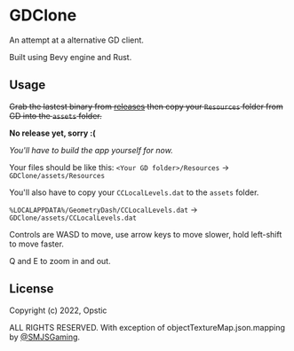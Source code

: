 # GDClone

An attempt at a alternative GD client.

Built using Bevy engine and Rust.

## Usage

~~Grab the lastest binary from [releases](https://github.com/opstic/gdclone/releases) then copy your `Resources` folder from GD into the `assets` folder.~~

**No release yet, sorry :(**

*You'll have to build the app yourself for now.*

Your files should be like this: `<Your GD folder>/Resources` -> `GDClone/assets/Resources`

You'll also have to copy your `CCLocalLevels.dat` to the `assets` folder.

`%LOCALAPPDATA%/GeometryDash/CCLocalLevels.dat` -> `GDClone/assets/CCLocalLevels.dat`

Controls are WASD to move, use arrow keys to move slower, hold left-shift to move faster.

Q and E to zoom in and out.

## License

Copyright (c) 2022, Opstic

ALL RIGHTS RESERVED. With exception of objectTextureMap.json.mapping by [@SMJSGaming](https://github.com/SMJSGaming).